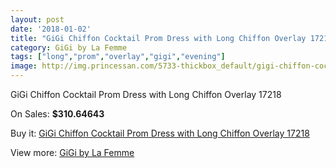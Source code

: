 ```yaml
---
layout: post
date: '2018-01-02'
title: "GiGi Chiffon Cocktail Prom Dress with Long Chiffon Overlay 17218"
category: GiGi by La Femme
tags: ["long","prom","overlay","gigi","evening"]
image: http://img.princessan.com/5733-thickbox_default/gigi-chiffon-cocktail-prom-dress-with-long-chiffon-overlay-17218.jpg
---
```

GiGi Chiffon Cocktail Prom Dress with Long Chiffon Overlay 17218

On Sales: **$310.64643**
<a href="https://www.princessan.com/en/gigi-by-la-femme/2615-gigi-chiffon-cocktail-prom-dress-with-long-chiffon-overlay-17218.html"><amp-img layout="responsive" width="600" height="600" src="//img.princessan.com/5733-thickbox_default/gigi-chiffon-cocktail-prom-dress-with-long-chiffon-overlay-17218.jpg" alt="GiGi Chiffon Cocktail Prom Dress with Long Chiffon Overlay 17218 0" /></a>
<a href="https://www.princessan.com/en/gigi-by-la-femme/2615-gigi-chiffon-cocktail-prom-dress-with-long-chiffon-overlay-17218.html"><amp-img layout="responsive" width="600" height="600" src="//img.princessan.com/5734-thickbox_default/gigi-chiffon-cocktail-prom-dress-with-long-chiffon-overlay-17218.jpg" alt="GiGi Chiffon Cocktail Prom Dress with Long Chiffon Overlay 17218 1" /></a>

Buy it: [GiGi Chiffon Cocktail Prom Dress with Long Chiffon Overlay 17218](https://www.princessan.com/en/gigi-by-la-femme/2615-gigi-chiffon-cocktail-prom-dress-with-long-chiffon-overlay-17218.html "GiGi Chiffon Cocktail Prom Dress with Long Chiffon Overlay 17218")

View more: [GiGi by La Femme](https://www.princessan.com/en/21-gigi-by-la-femme "GiGi by La Femme")